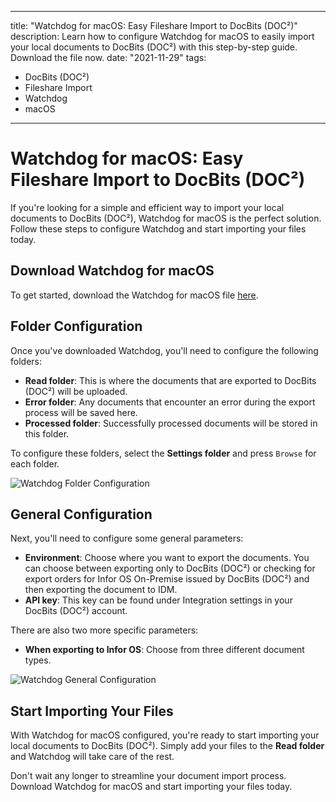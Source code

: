 
---
title: "Watchdog for macOS: Easy Fileshare Import to DocBits (DOC²)"
description: Learn how to configure Watchdog for macOS to easily import your local documents to DocBits (DOC²) with this step-by-step guide. Download the file now.
date: "2021-11-29"
tags:
  - DocBits (DOC²)
  - Fileshare Import
  - Watchdog
  - macOS
---

# Watchdog for macOS: Easy Fileshare Import to DocBits (DOC²)

If you're looking for a simple and efficient way to import your local documents to DocBits (DOC²), Watchdog for macOS is the perfect solution. Follow these steps to configure Watchdog and start importing your files today.

## Download Watchdog for macOS

To get started, download the Watchdog for macOS file [here](insert-download-link). 

## Folder Configuration

Once you've downloaded Watchdog, you'll need to configure the following folders:

* **Read folder**: This is where the documents that are exported to DocBits (DOC²) will be uploaded.
* **Error folder**: Any documents that encounter an error during the export process will be saved here.
* **Processed folder**: Successfully processed documents will be stored in this folder.

To configure these folders, select the **Settings folder** and press `Browse` for each folder.

![Watchdog Folder Configuration](/path/to/image.png "Watchdog Folder Configuration")

## General Configuration

Next, you'll need to configure some general parameters:

* **Environment**: Choose where you want to export the documents. You can choose between exporting only to DocBits (DOC²) or checking for export orders for Infor OS On-Premise issued by DocBits (DOC²) and then exporting the document to IDM.
* **API key**: This key can be found under Integration settings in your DocBits (DOC²) account.

There are also two more specific parameters:

* **When exporting to Infor OS**: Choose from three different document types.

![Watchdog General Configuration](/path/to/image.png "Watchdog General Configuration")

## Start Importing Your Files

With Watchdog for macOS configured, you're ready to start importing your local documents to DocBits (DOC²). Simply add your files to the **Read folder** and Watchdog will take care of the rest.

Don't wait any longer to streamline your document import process. Download Watchdog for macOS and start importing your files today.
